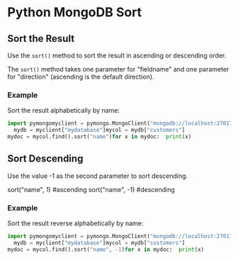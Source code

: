 
Python MongoDB Sort
===================


Sort the Result
---------------


Use the `sort()` method to sort the result in 
ascending or descending order.


The `sort()` method takes one parameter for 
"fieldname" and one parameter for "direction" (ascending is the default 
direction).



### Example


Sort the result alphabetically by name:



```python
import pymongomyclient = pymongo.MongoClient("mongodb://localhost:27017/")
  mydb = myclient["mydatabase"]mycol = mydb["customers"]
mydoc = mycol.find().sort("name")for x in mydoc:  print(x)
```


Sort Descending
---------------


Use the value -1 as the second parameter to sort descending.




 sort("name", 1) #ascending
 sort("name", -1) #descending
 




### Example


Sort the result reverse alphabetically by name:



```python
import pymongomyclient = pymongo.MongoClient("mongodb://localhost:27017/")
  mydb = myclient["mydatabase"]mycol = mydb["customers"]
mydoc = mycol.find().sort("name", -1)for x in mydoc:  print(x)
```


